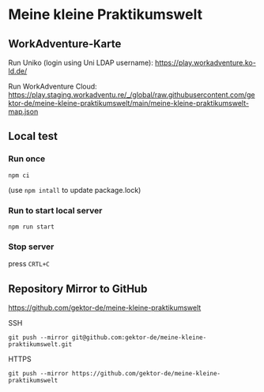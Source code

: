 # Meine kleine Praktikumswelt

## WorkAdventure-Karte

Run Uniko (login using Uni LDAP username): https://play.workadventure.ko-ld.de/

Run WorkAdventure Cloud: https://play.staging.workadventu.re/_/global/raw.githubusercontent.com/gektor-de/meine-kleine-praktikumswelt/main/meine-kleine-praktikumswelt-map.json

## Local test

### Run once

`npm ci`

(use `npm intall` to update package.lock)

### Run to start local server

`npm run start`

### Stop server

press `CRTL+C`

## Repository Mirror to GitHub

https://github.com/gektor-de/meine-kleine-praktikumswelt

SSH

`git push --mirror git@github.com:gektor-de/meine-kleine-praktikumswelt.git`

HTTPS

`git push --mirror https://github.com/gektor-de/meine-kleine-praktikumswelt`
